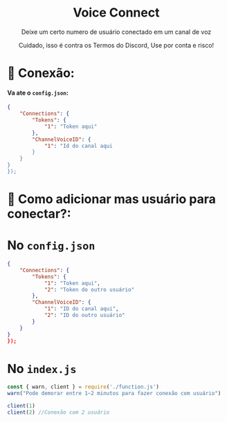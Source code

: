 <div align="center">
  <h1>Voice Connect</h1>
  <p>Deixe um certo numero de usuário conectado em um canal de voz</p>
  <p>Cuidado, isso é contra os Termos do Discord, Use por conta e risco!</p>
</div>

# 📡 Conexão:
#### Va ate o `config.json`:
```json
{
    "Connections": {
        "Tokens": {
            "1": "Token aqui"
        },
        "ChannelVoiceID": {
            "1": "Id do canal aqui
        }
    }
}
});
```

# 👷 Como adicionar mas usuário para conectar?:

# No `config.json`
```json
{
    "Connections": {
        "Tokens": {
            "1": "Token aqui",
            "2": "Token do outro usuário"
        },
        "ChannelVoiceID": {
            "1": "ID do canal aqui",
            "2": "ID do outro usuário"
        }
    }
}
});
```

# No `index.js`
```js
const { warn, client } = require('./function.js')
warn("Pode demorar entre 1~2 minutos para fazer conexão com usuário")

client(1)
client(2) //Conexão com 2 usuário
```
